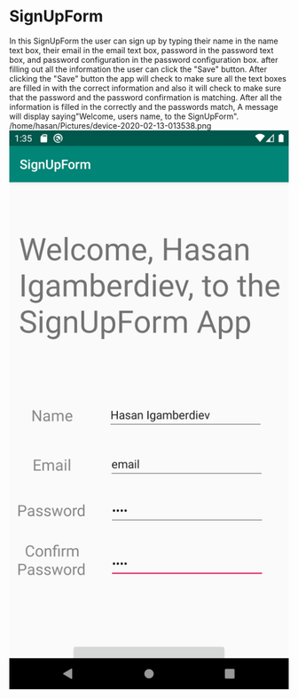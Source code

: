 # SignUpForm
In this SignUpForm the user can sign up by typing their name in the name text box, their email in the email text box, password in the password text box, and password configuration in the password configuration box. after filling out all the information the user can click the "Save" button. After clicking the "Save" button the app will check to make sure all the text boxes are filled in with the correct information and also it will check to make sure that the password and the password confirmation is matching. After all the information is filled in the correctly and the passwords match, A message will display saying"Welcome, users name, to the SignUpForm".
/home/hasan/Pictures/device-2020-02-13-013538.png
![Screen shot](https://github.com/igamberdievhasan/SignUpForm/blob/master/Screenshot.png)
